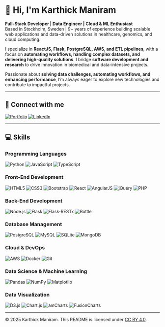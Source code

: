 # 👋 Hi, I'm Karthick Maniram

**Full-Stack Developer | Data Engineer | Cloud & ML Enthusiast**  
Based in Stockholm, Sweden | 9+ years of experience building scalable web applications and data-driven solutions in healthcare, genomics, and cloud computing.

I specialize in **ReactJS, Flask, PostgreSQL, AWS, and ETL pipelines**, with a focus on **automating workflows, handling complex datasets, and delivering high-quality solutions**. I bridge **software development and research** to drive innovation in biomedical and data-intensive projects.  

Passionate about **solving data challenges, automating workflows, and enhancing performance**, I’m always eager to explore new technologies and contribute to impactful projects.

---

## 🔗 Connect with me
[![Portfolio](https://img.shields.io/badge/-Portfolio-red?style=for-the-badge)](https://karthick-portfolio-kappa.vercel.app/) 
[![LinkedIn](https://img.shields.io/badge/-LinkedIn-0077B5?style=for-the-badge)](https://www.linkedin.com/in/karthick-maniram/)

---

## 💻 Skills

### Programming Languages
![Python](https://img.shields.io/badge/-Python-3776AB?style=for-the-badge&logo=python&logoColor=white)
![JavaScript](https://img.shields.io/badge/-JavaScript-F7DF1E?style=for-the-badge&logo=javascript&logoColor=black)
![TypeScript](https://img.shields.io/badge/-TypeScript-3178C6?style=for-the-badge&logo=typescript&logoColor=white)

### Front-End Development
![HTML5](https://img.shields.io/badge/-HTML5-E34F26?style=for-the-badge&logo=html5&logoColor=white)
![CSS3](https://img.shields.io/badge/-CSS3-1572B6?style=for-the-badge&logo=css3&logoColor=white)
![Bootstrap](https://img.shields.io/badge/-Bootstrap-7952B3?style=for-the-badge&logo=bootstrap&logoColor=white)
![React](https://img.shields.io/badge/-React-61DAFB?style=for-the-badge&logo=react&logoColor=black)
![AngularJS](https://img.shields.io/badge/-AngularJS-DD0031?style=for-the-badge&logo=angularjs&logoColor=white)
![jQuery](https://img.shields.io/badge/-jQuery-0769AD?style=for-the-badge&logo=jquery&logoColor=white)
![PHP](https://img.shields.io/badge/-PHP-777BB4?style=for-the-badge&logo=php&logoColor=white)

### Back-End Development
![Node.js](https://img.shields.io/badge/-Node.js-339933?style=for-the-badge&logo=node.js&logoColor=white)
![Flask](https://img.shields.io/badge/-Flask-000000?style=for-the-badge&logo=flask&logoColor=white)
![Flask-RESTx](https://img.shields.io/badge/-Flask--RESTx-45A0EC?style=for-the-badge)
![Bottle](https://img.shields.io/badge/-Bottle-7747FF?style=for-the-badge&logo=python&logoColor=white)

### Database Management
![PostgreSQL](https://img.shields.io/badge/-PostgreSQL-4169E1?style=for-the-badge&logo=postgresql&logoColor=white)
![MySQL](https://img.shields.io/badge/-MySQL-4479A1?style=for-the-badge&logo=mysql&logoColor=white)
![SQLite](https://img.shields.io/badge/-SQLite-003B57?style=for-the-badge&logo=sqlite&logoColor=white)
![MongoDB](https://img.shields.io/badge/-MongoDB-47A248?style=for-the-badge&logo=mongodb&logoColor=white)

### Cloud & DevOps
![AWS](https://img.shields.io/badge/-AWS-FCC624?style=for-the-badge&logo=amazon&logoColor=white)
![Docker](https://img.shields.io/badge/-Docker-2496ED?style=for-the-badge&logo=docker&logoColor=white)
![Git](https://img.shields.io/badge/-Git-F05032?style=for-the-badge&logo=git&logoColor=white)

### Data Science & Machine Learning
![Pandas](https://img.shields.io/badge/-Pandas-7747FF?style=for-the-badge&logo=pandas&logoColor=white)
![NumPy](https://img.shields.io/badge/-NumPy-013243?style=for-the-badge&logo=numpy&logoColor=white)
![Matplotlib](https://img.shields.io/badge/-Matplotlib-11557C?style=for-the-badge)

### Data Visualization
![D3.js](https://img.shields.io/badge/-D3.js-F9A03C?style=for-the-badge&logo=d3.js&logoColor=black)
![Chart.js](https://img.shields.io/badge/-Chart.js-7747FF?style=for-the-badge&logo=chartjs&logoColor=white)
![amCharts](https://img.shields.io/badge/-amCharts-FF5F00?style=for-the-badge)
![FusionCharts](https://img.shields.io/badge/-FusionCharts-blue?style=for-the-badge)

---

© 2025 Karthick Maniram. This README is licensed under [CC BY 4.0](https://creativecommons.org/licenses/by/4.0/).

